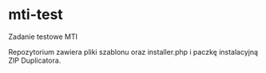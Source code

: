# mti-test
Zadanie testowe MTI

Repozytorium zawiera pliki szablonu oraz installer.php i paczkę instalacyjną ZIP Duplicatora.
